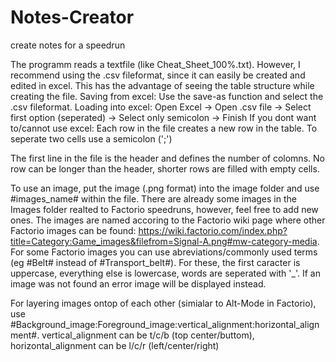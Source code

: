 # Notes-Creator
create notes for a speedrun

The programm reads a textfile (like Cheat_Sheet_100%.txt).
However, I recommend using the .csv fileformat, since it can easily be created and edited in excel. This has the advantage of seeing the table structure while creating the file.
  Saving from excel:  Use the save-as function and select the .csv fileformat.
  Loading into excel: Open Excel -> Open .csv file -> Select first option (seperated) -> Select only semicolon -> Finish
If you dont want to/cannot use excel: Each row in the file creates a new row in the table. To seperate two cells use a semicolon (';')

The first line in the file is the header and defines the number of colomns. No row can be longer than the header, shorter rows are filled with empty cells.

To use an image, put the image (.png format) into the image folder and use #images_name# within the file.
There are already some images in the Images folder realted to Factorio speedruns, however, feel free to add new ones.
The images are named accoring to the Factorio wiki page where other Factorio images can be found: https://wiki.factorio.com/index.php?title=Category:Game_images&filefrom=Signal-A.png#mw-category-media. For some Factorio images you can use abreviations/commonly used terms (eg #Belt# instead of #Transport_belt#). For these, the first caracter is uppercase, everything else is lowercase, words are seperated with '_'.
If an image was not found an error image will be displayed instead.

For layering images ontop of each other (simialar to Alt-Mode in Factorio), use #Background_image:Foreground_image:vertical_alignment:horizontal_alignment#. vertical_alignment can be t/c/b (top center/buttom), horizontal_alignment can be l/c/r (left/center/right)
